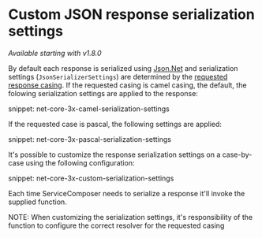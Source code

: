 # Custom JSON response serialization settings

_Available starting with v1.8.0_

By default each response is serialized using [Json.Net](https://www.newtonsoft.com/json/help/html/Introduction.htm) and serialization settings (`JsonSerializerSettings`) are determined by the [requested response casing](response-serialization-casing.source.md). If the requested casing is camel casing, the default, the folowing serialization settings are applied to the response:

snippet: net-core-3x-camel-serialization-settings

If the requested case is pascal, the following settings are applied:

snippet: net-core-3x-pascal-serialization-settings

It's possible to customize the response serialization settings on a case-by-case using the following configuration:

snippet: net-core-3x-custom-serialization-settings

Each time ServiceComposer needs to serialize a response it'll invoke the supplied function.

NOTE:
When customizing the serialization settings, it's responsibility of the function to configure the correct resolver for the requested casing
